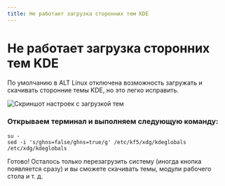 ```yaml
---
title: Не работает загрузка сторонних тем KDE
---
```


# Не работает загрузка сторонних тем KDE

По умолчанию в ALT Linux отключена возможность загружать и скачивать сторонние темы KDE, но это легко исправить.

![Скриншот настроек с загрузкой тем](/enable-downloading-of-third-party-themes/screenshot.png 'Скриншот настроек с загрузкой тем')

### Открываем терминал и выполняем следующую команду:

```shell
su -
sed -i 's/ghns=false/ghns=true/g' /etc/kf5/xdg/kdeglobals /etc/xdg/kdeglobals
```

Готово! Осталось только перезагрузить систему (иногда кнопка появляется сразу) и вы сможете скачивать темы, модули рабочего стола и т. д.
